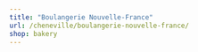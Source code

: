 ```yaml
---
title: "Boulangerie Nouvelle-France"
url: /cheneville/boulangerie-nouvelle-france/
shop: bakery
---
```

